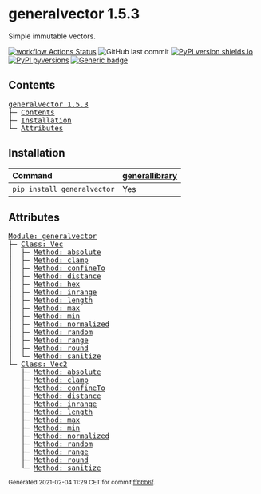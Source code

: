 # generalvector 1.5.3
Simple immutable vectors.

[![workflow Actions Status](https://github.com/ManderaGeneral/generalvector/workflows/workflow/badge.svg)](https://github.com/ManderaGeneral/generalvector/actions)
![GitHub last commit](https://img.shields.io/github/last-commit/ManderaGeneral/generalvector)
[![PyPI version shields.io](https://img.shields.io/pypi/v/generalvector.svg)](https://pypi.org/project/generalvector/)
[![PyPI pyversions](https://img.shields.io/pypi/pyversions/generalvector.svg)](https://pypi.python.org/pypi/generalvector/)
[![Generic badge](https://img.shields.io/badge/platforms-windows%20%7C%20ubuntu-blue.svg)](https://shields.io/)

## Contents
<pre>
<a href='#generalvector-1.5.3'>generalvector 1.5.3</a>
├─ <a href='#Contents'>Contents</a>
├─ <a href='#Installation'>Installation</a>
└─ <a href='#Attributes'>Attributes</a>
</pre>

## Installation
| Command                     | <a href='https://pypi.org/project/generallibrary'>generallibrary</a>   |
|:----------------------------|:-----------------------------------------------------------------------|
| `pip install generalvector` | Yes                                                                    |

## Attributes
<pre>
<a href='https://github.com/ManderaGeneral/generalvector/blob/ffbbb6f/generalvector/__init__.py#L1'>Module: generalvector</a>
├─ <a href='https://github.com/ManderaGeneral/generalvector/blob/ffbbb6f/generalvector/vector.py#L11'>Class: Vec</a>
│  ├─ <a href='https://github.com/ManderaGeneral/generalvector/blob/ffbbb6f/generalvector/general.py#L94'>Method: absolute</a>
│  ├─ <a href='https://github.com/ManderaGeneral/generalvector/blob/ffbbb6f/generalvector/vector.py#L123'>Method: clamp</a>
│  ├─ <a href='https://github.com/ManderaGeneral/generalvector/blob/ffbbb6f/generalvector/general.py#L79'>Method: confineTo</a>
│  ├─ <a href='https://github.com/ManderaGeneral/generalvector/blob/ffbbb6f/generalvector/vector.py#L169'>Method: distance</a>
│  ├─ <a href='https://github.com/ManderaGeneral/generalvector/blob/ffbbb6f/generalvector/vector.py#L143'>Method: hex</a>
│  ├─ <a href='https://github.com/ManderaGeneral/generalvector/blob/ffbbb6f/generalvector/vector.py#L134'>Method: inrange</a>
│  ├─ <a href='https://github.com/ManderaGeneral/generalvector/blob/ffbbb6f/generalvector/vector.py#L68'>Method: length</a>
│  ├─ <a href='https://github.com/ManderaGeneral/generalvector/blob/ffbbb6f/generalvector/vector.py#L114'>Method: max</a>
│  ├─ <a href='https://github.com/ManderaGeneral/generalvector/blob/ffbbb6f/generalvector/vector.py#L105'>Method: min</a>
│  ├─ <a href='https://github.com/ManderaGeneral/generalvector/blob/ffbbb6f/generalvector/vector.py#L74'>Method: normalized</a>
│  ├─ <a href='https://github.com/ManderaGeneral/generalvector/blob/ffbbb6f/generalvector/vector.py#L89'>Method: random</a>
│  ├─ <a href='https://github.com/ManderaGeneral/generalvector/blob/ffbbb6f/generalvector/vector.py#L150'>Method: range</a>
│  ├─ <a href='https://github.com/ManderaGeneral/generalvector/blob/ffbbb6f/generalvector/vector.py#L83'>Method: round</a>
│  └─ <a href='https://github.com/ManderaGeneral/generalvector/blob/ffbbb6f/generalvector/general.py#L42'>Method: sanitize</a>
└─ <a href='https://github.com/ManderaGeneral/generalvector/blob/ffbbb6f/generalvector/vector2.py#L11'>Class: Vec2</a>
   ├─ <a href='https://github.com/ManderaGeneral/generalvector/blob/ffbbb6f/generalvector/general.py#L94'>Method: absolute</a>
   ├─ <a href='https://github.com/ManderaGeneral/generalvector/blob/ffbbb6f/generalvector/vector2.py#L124'>Method: clamp</a>
   ├─ <a href='https://github.com/ManderaGeneral/generalvector/blob/ffbbb6f/generalvector/general.py#L79'>Method: confineTo</a>
   ├─ <a href='https://github.com/ManderaGeneral/generalvector/blob/ffbbb6f/generalvector/vector2.py#L163'>Method: distance</a>
   ├─ <a href='https://github.com/ManderaGeneral/generalvector/blob/ffbbb6f/generalvector/vector2.py#L134'>Method: inrange</a>
   ├─ <a href='https://github.com/ManderaGeneral/generalvector/blob/ffbbb6f/generalvector/vector2.py#L69'>Method: length</a>
   ├─ <a href='https://github.com/ManderaGeneral/generalvector/blob/ffbbb6f/generalvector/vector2.py#L115'>Method: max</a>
   ├─ <a href='https://github.com/ManderaGeneral/generalvector/blob/ffbbb6f/generalvector/vector2.py#L106'>Method: min</a>
   ├─ <a href='https://github.com/ManderaGeneral/generalvector/blob/ffbbb6f/generalvector/vector2.py#L75'>Method: normalized</a>
   ├─ <a href='https://github.com/ManderaGeneral/generalvector/blob/ffbbb6f/generalvector/vector2.py#L90'>Method: random</a>
   ├─ <a href='https://github.com/ManderaGeneral/generalvector/blob/ffbbb6f/generalvector/vector2.py#L145'>Method: range</a>
   ├─ <a href='https://github.com/ManderaGeneral/generalvector/blob/ffbbb6f/generalvector/vector2.py#L84'>Method: round</a>
   └─ <a href='https://github.com/ManderaGeneral/generalvector/blob/ffbbb6f/generalvector/general.py#L42'>Method: sanitize</a>
</pre>

<sup>
Generated 2021-02-04 11:29 CET for commit <a href='https://github.com/ManderaGeneral/generalvector/commit/ffbbb6f'>ffbbb6f</a>.
</sup>
